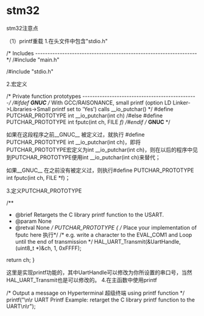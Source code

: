 # stm32
stm32注意点

（1）printf重载
1.在头文件中包含"stdio.h"

/* Includes ------------------------------------------------------------------*/
/#include "main.h"

/#include "stdio.h"

2.宏定义

/* Private function prototypes -----------------------------------------------*/
/#ifdef __GNUC__
  /* With GCC/RAISONANCE, small printf (option LD Linker->Libraries->Small printf
     set to 'Yes') calls __io_putchar() */
  #define PUTCHAR_PROTOTYPE int __io_putchar(int ch)
/#else
  #define PUTCHAR_PROTOTYPE int fputc(int ch, FILE *f)
/#endif /* __GNUC__ */

如果在这段程序之前__GNUC__ 被定义过，就执行 #define PUTCHAR_PROTOTYPE int __io_putchar(int ch)，即将PUTCHAR_PROTOTYPE宏定义为int __io_putchar(int ch)，则在以后的程序中见到PUTCHAR_PROTOTYPE便用int __io_putchar(int ch)来替代；

如果__GNUC__ 在之前没有被定义过，则执行#define PUTCHAR_PROTOTYPE int fputc(int ch, FILE *f)；

3.定义PUTCHAR_PROTOTYPE

/**
  * @brief  Retargets the C library printf function to the USART.
  * @param  None
  * @retval None
  */
PUTCHAR_PROTOTYPE
{
  /* Place your implementation of fputc here 执行*/
  /* e.g. write a character to the EVAL_COM1 and Loop until the end of transmission */
  HAL_UART_Transmit(&UartHandle, (uint8_t *)&ch, 1, 0xFFFF);

  return ch;
}

这里是实现printf功能的，其中UartHandle可以修改为你所设置的串口号，当然HAL_UART_Transmit也是可以修改的。
4.在主函数中使用printf

  /* Output a message on Hyperterminal 超级终端 using printf function */
  printf("\n\r UART Printf Example: retarget the C library printf function to the UART\n\r");
